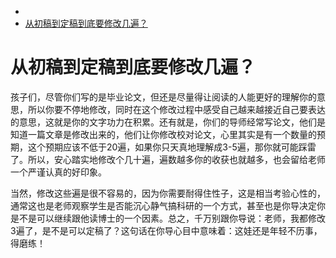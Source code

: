 <!-- TOC -->

- [](#)
- [从初稿到定稿到底要修改几遍？](#从初稿到定稿到底要修改几遍)

<!-- /TOC -->

# 




# 从初稿到定稿到底要修改几遍？

孩子们，尽管你们写的是毕业论文，但还是尽量得让阅读的人能更好的理解你的意思，所以你要不停地修改，同时在这个修改过程中感受自己越来越接近自己要表达的意思，这就是你的文字功力在积累。还有就是，你们的导师经常写论文，他们是知道一篇文章是修改出来的，他们让你修改校对论文，心里其实是有一个数量的预期，这个预期应该不低于20遍，如果你只天真地理解成3-5遍，那你就可能踩雷了。所以，安心踏实地修改个几十遍，遍数越多你的收获也就越多，也会留给老师一个严谨认真的好印象。



当然，修改这些遍是很不容易的，因为你需要耐得住性子，这是相当考验心性的，通常这也是老师观察学生是否能沉心静气搞科研的一个方式，甚至也是你导决定你是不是可以继续跟他读博士的一个因素。总之，千万别跟你导说：老师，我都修改3遍了，是不是可以定稿了？这句话在你导心目中意味着：这娃还是年轻不历事，得磨练！